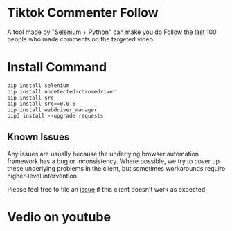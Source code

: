 # Tiktok Commenter Follow
A tool made by "Selenium + Python" can make you do Follow the last 100 people who made comments on the targeted video

# Install Command
    pip install selenium
    pip install undetected-chromedriver
    pip install src
    pip install src==0.0.6 
    pip install webdriver_manager
    pip3 install --upgrade requests

## Known Issues

Any issues are usually because the underlying browser automation framework has a
bug or inconsistency. Where possible, we try to cover up these underlying
problems in the client, but sometimes workarounds require higher-level
intervention.

Please feel free to file an [issue][issue] if this client doesn't work as
expected.

[issue]: https://github.com/LeaDer-E/Tiktok-Commenter-Follow/issues/new

# Vedio on youtube
    
